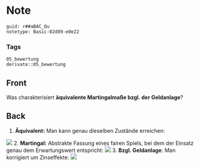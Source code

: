 # Note
```
guid: r##aBAC_Ou
notetype: Basic-02d89-e0e22
```

### Tags
```
05_bewertung
derivate::05_bewertung
```

## Front
Was charakterisiert <b>äquivalente Martingalmaße bzgl. der Geldanlage</b>?

## Back
1. <b>Äquivalent:</b> Man kann genau dieselben Zustände erreichen:
<img src="26595789.png">
2. <b>Martingal:</b> Abstrakte Fassung eines fairen Spiels, bei dem der Einsatz genau dem Erwartungswert entspricht:
<img src="65042445.png">
3. <b>Bzgl. Geldanlage</b>: Man korrigiert um Zinseffekte: 
<img src="88880673.png">
